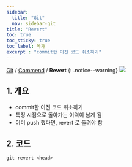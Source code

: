 ```yaml
---
sidebar:
  title: "Git"
  nav: sidebar-git
title: "Revert"
toc: true
toc_sticky: true
toc_label: 목차
excerpt : "commit한 이전 코드 취소하기"
---
```

[Git](/git/) / [Commend](/git/commend/) / **Revert**
{: .notice--warning}
![](https://git-scm.com/images/logo@2x.png)

## 1. 개요
- commit한 이전 코드 취소하기
- 특정 시점으로 돌아가는 이력이 남게 됨
- 이미 push 했다면, revert 로 돌려야 함

## 2. 코드
```
git revert <head> 
```
